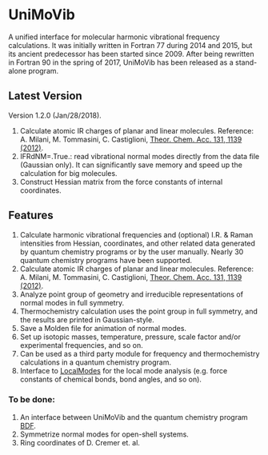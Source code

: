 # UniMoVib
A unified interface for molecular harmonic vibrational frequency calculations. It was initially written in Fortran 77 during 2014 and 2015, but its ancient predecessor has been started since 2009. After being rewritten in Fortran 90 in the spring of 2017, UniMoVib has been released as a stand-alone program.

## Latest Version
Version 1.2.0 (Jan/28/2018).

1. Calculate atomic IR charges of planar and linear molecules. Reference: A. Milani, M. Tommasini, C. Castiglioni, [Theor. Chem. Acc. 131, 1139 (2012)](https://rd.springer.com/article/10.1007/s00214-012-1139-5).
2. IFRdNM=.True.: read vibrational normal modes directly from the data file (Gaussian only). It can significantly save memory and speed up the calculation for big molecules.
3. Construct Hessian matrix from the force constants of internal coordinates.

## Features

1. Calculate harmonic vibrational frequencies and (optional) I.R. & Raman intensities from Hessian, coordinates, and other related data generated by quantum chemistry programs or by the user manually. Nearly 30 quantum chemistry programs have been supported.
2. Calculate atomic IR charges of planar and linear molecules. Reference: A. Milani, M. Tommasini, C. Castiglioni, [Theor. Chem. Acc. 131, 1139 (2012)](https://rd.springer.com/article/10.1007/s00214-012-1139-5).
3. Analyze point group of geometry and irreducible representations of normal modes in full symmetry.
4. Thermochemistry calculation uses the point group in full symmetry, and the results are printed in Gaussian-style.
5. Save a Molden file for animation of normal modes.
6. Set up isotopic masses, temperature, pressure, scale factor and/or experimental frequencies, and so on.
7. Can be used as a third party module for frequency and thermochemistry calculations in a quantum chemistry program.
8. Interface to [LocalModes](https://github.com/zorkzou/OpenLocalModes) for the local mode analysis (e.g. force constants of chemical bonds, bond angles, and so on).

### To be done:

1. An interface between UniMoVib and the quantum chemistry program [BDF](http://182.92.69.169:7226/).
2. Symmetrize normal modes for open-shell systems.
3. Ring coordinates of D. Cremer et. al.

